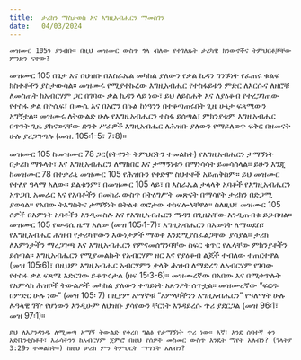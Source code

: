 ```yaml
---
title:  ታሪክን ማስታወስ እና እግዚአብሔርን ማመስገን
date:   04/03/2024
---
```


`መዝሙር 105ን ያንብቡ። በዚህ መዝሙር ውስጥ ጎላ ብለው የተገለጹት ታሪካዊ ክንውኖችና ትምህርቶቻቸው ምንድን ናቸው?`

መዝሙር 105 በጌታ እና በህዝቡ በእስራኤል መካከል ያለውን የቃል ኪዳን ግንኙነት የፈጠሩ ቁልፍ ክስተቶችን ያስታውሳል። መዝሙሩ የሚያተኩረው እግዚአብሔር የተስፋይቱን ምድር ለእርሱና ለዘሮቹ ለመስጠት ከአብርሃም ጋር በገባው ቃል ኪዳን ላይ ነው፣ ይህ ለይስሐቅ እና ለያዕቆብ የተረጋገጠው የተስፋ ቃል በዮሴፍ፣ በሙሴ እና በአሮን በኩል ከነዓንን በተቆጣጠሩበት ጊዜ ሁኔታ ፍጻሜውን አግኝቷል። መዝሙሩ ለትውልድ ሁሉ የእግዚአብሔርን ተስፋ ይሰጣል፣ ምክንያቱም እግዚአብሔር በጥንት ጊዜ ያከናወናቸው ድንቅ ሥራዎች እግዚአብሔር ለሕዝቡ ያለውን የማይለወጥ ፍቅር በዘመናት ሁሉ ያረጋግጣሉ (መዝ. 105፡1-5፣ 7፣8)።

መዝሙር 105 ከመዝሙር 78 ጋር(የትናንት ትምህርትን ተመልከት) የእግዚአብሔርን ታማኝነት በታሪክ ማጉላት፣ እና እግዚአብሔርን ለማክበር እና ታማኝነቱን በማነሳሳት ይመሳሰላል። ይሁን እንጂ ከመዝሙር 78 በተቃራኒ መዝሙር 105 የሕዝቡን የቀድሞ ስህተቶች አይጠቅስም። ይህ መዝሙር የተለየ ዓላማ አለው። ይልቁንም፣ በመዝሙር 105 ላይ፣ በ እስራኤል ታላላቅ አባቶች የእግዚአብሔርን አጥጋቢ አመራር እና የአባቶችን በመከራ ውስጥ በትዕግሥት መጽናት በማሳየት ታሪክን በድጋሚ ያወሳል። የአበው ትእግስትና ታማኝነት በትልቁ ወሮታው ተከፍሎላቸዋል። ስለዚህ፣ መዝሙር 105 ሰዎች በእምነት አባቶችን እንዲመስሉ እና የእግዚአብሔርን ማዳን በጊዜአቸው እንዲጠብቁ ይጋብዛል። መዝሙር 105 የውዳሴ ዜማ አለው (መዝ 105፡1-7)፣ እግዚአብሔርን በእውነት ለማወደስ፣ የእግዚአብሔር ሕዝብ የታሪካቸውን እውነታዎች ማወቅ እንደሚያስፈልጋቸው ያሳያል። ታሪክ ለእምነታችን ማረጋገጫ እና እግዚአብሔርን የምናመሰግንባቸው ስፍር ቁጥር የሌላቸው ምክንያቶችን ይሰጣል። እግዚአብሔርን የሚያመልኩት የአብርሃም ዘር እና የያዕቆብ ልጆች ተብለው ተጠርተዋል (መዝ 105፡6)፣ በዚህም እግዚአብሔር አብርሃምን ታላቅ ሕዝብ ለማድረግ ለአብርሃም የገባው የተስፋ ቃል ፍጻሜ አድርገው ይቆጥሩታል (ዘፍ 15፡3-6)። መዝሙረኛው በአበው እና በሚቀጥሉት የአምላክ ሕዝቦች ትውልዶች መካከል ያለውን ቀጣይነት አጽንዖት ሰጥቷል። መዝሙረኛው “ፍርዱ በምድር ሁሉ ነው” (መዝ 105፡ 7) በዚያም አማኞቹ “አምላካችንን እግዚአብሔርን” የዓለማት ሁሉ ሉዓላዊ ገዥ የሆነውን እንዲሁም ለህዝቡ ያሳየውን ቸርነት እንዳይረሱ ጥሪ ያደርጋል (መዝ 96፡1፣ መዝ 97፡1)።

`ይህ ለእያንዳንዱ ለሚመጣ አማኝ ትውልድ የቀረበ ግልፅ የታማኝነት ጥሪ ነው። እኛ፣ እንደ ሰባተኛ ቀን አድቬንቲስቶች፣ እራሳችንን ከአብርሃም ጀምሮ በዚህ የሰዎች መስመር ውስጥ እንዴት ማየት አለብን? (ገላትያ 3:29ን ተመልከት።) ከዚህ ታሪክ ምን ትምህርት ማግኘት አለብን?`
